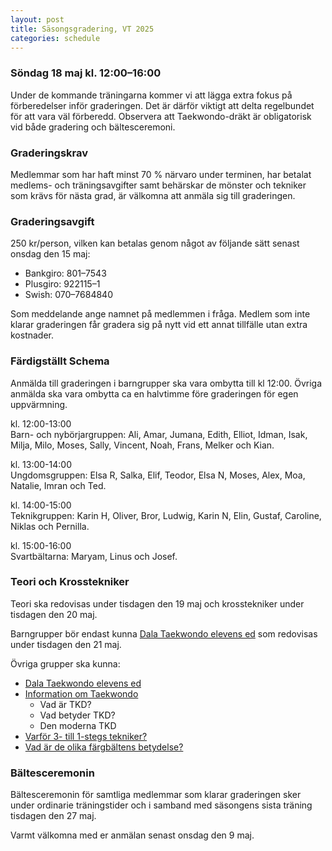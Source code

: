 ```yaml
---
layout: post
title: Säsongsgradering, VT 2025
categories: schedule
---
```


### Söndag 18 maj kl. 12:00–16:00

Under de kommande träningarna kommer vi att lägga extra fokus på förberedelser inför graderingen. Det är därför viktigt att delta regelbundet för att vara väl förberedd.
Observera att Taekwondo-dräkt är obligatorisk vid både gradering och bältesceremoni.

### Graderingskrav

Medlemmar som har haft minst 70 % närvaro under terminen, har betalat medlems- och träningsavgifter samt behärskar de mönster och tekniker som krävs för nästa grad, är välkomna att anmäla sig till graderingen.

### Graderingsavgift

250 kr/person, vilken kan betalas genom något av följande sätt senast onsdag den 15 maj:

- Bankgiro: 801–7543
- Plusgiro: 922115–1
- Swish: 070–7684840

Som meddelande ange namnet på medlemmen i fråga. Medlem som inte klarar graderingen får gradera sig på nytt vid ett annat tillfälle utan extra kostnader.

### Färdigställt Schema

Anmälda till graderingen i barngrupper ska vara ombytta till kl 12:00. Övriga anmälda ska vara ombytta ca en halvtimme före graderingen för egen uppvärmning.

kl. 12:00-13:00  
Barn- och nybörjargruppen:
Ali, Amar, Jumana, Edith, Elliot, Idman, Isak, Milja, Milo, Moses, Sally, Vincent, Noah, Frans, Melker och Kian.

kl. 13:00-14:00  
Ungdomsgruppen:
Elsa R, Salka, Elif, Teodor, Elsa N, Moses, Alex, Moa, Natalie, Imran och Ted.

kl. 14:00-15:00  
Teknikgruppen:
Karin H, Oliver, Bror, Ludwig, Karin N, Elin, Gustaf, Caroline, Niklas och Pernilla.

kl. 15:00-16:00  
Svartbältarna:
Maryam, Linus och Josef.

### Teori och Krosstekniker

Teori ska redovisas under tisdagen den 19 maj och krosstekniker under tisdagen den 20 maj.

Barngrupper bör endast kunna [Dala Taekwondo elevens ed](/taekwondo#klubbens-ed) som redovisas under tisdagen den 21 maj.

Övriga grupper ska kunna:

- [Dala Taekwondo elevens ed](/taekwondo#klubbens-ed)
- [Information om Taekwondo](/taekwondo#taekwondo)
  - Vad är TKD?
  - Vad betyder TKD?
  - Den moderna TKD
- [Varför 3- till 1-stegs tekniker?](/taekwondo#stegstekniker)
- [Vad är de olika färgbältens betydelse?](/taekwondo#baltesfarger)

### Bältesceremonin

Bältesceremonin för samtliga medlemmar som klarar graderingen sker under ordinarie träningstider och i samband med säsongens sista träning tisdagen den 27 maj.

Varmt välkomna med er anmälan senast onsdag den 9 maj.
